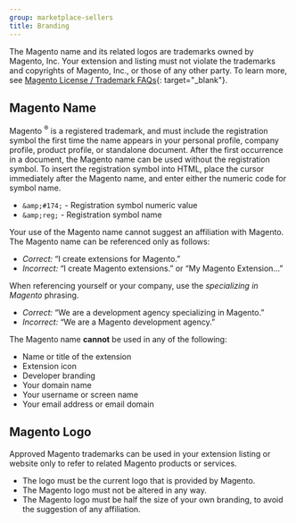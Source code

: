 ```yaml
---
group: marketplace-sellers
title: Branding
---
```


The Magento name and its related logos are trademarks owned by Magento, Inc. Your extension and listing must not violate the trademarks and copyrights of Magento, Inc., or those of any other party. To learn more, see [Magento License / Trademark FAQs][1]{: target="_blank"}.

## Magento Name

Magento <sup>®</sup> is a registered trademark, and must include the registration symbol the first time the name appears in your personal profile, company profile, product profile, or standalone document. After the first occurrence in a document, the Magento name can be used without the registration symbol. To insert the  registration symbol into HTML, place the cursor immediately after the Magento name, and enter either the numeric code for symbol name.

- `&amp;#174;` - Registration symbol numeric value
- `&amp;reg;` - Registration symbol name

Your use of the Magento name cannot suggest an affiliation with Magento. The Magento name can be referenced only as follows:

- _Correct:_ “I create extensions for Magento.”
- _Incorrect:_ “I create Magento extensions.” or “My Magento Extension...”

When referencing yourself or your company, use the _specializing in Magento_ phrasing.

- _Correct:_ “We are a development agency specializing in Magento.”
- _Incorrect:_ “We are a Magento development agency.”

The Magento name **cannot** be used in any of the following:

- Name or title of the extension
- Extension icon
- Developer branding
- Your domain name
- Your username or screen name
- Your email address or email domain

## Magento Logo

Approved Magento trademarks can be used in your extension listing or website only to refer to related Magento products or services.

- The logo must be the current logo that is provided by Magento.
- The Magento logo must not be altered in any way.
- The Magento logo must be half the size of your own branding, to avoid the suggestion of any affiliation.

[1]: https://magento.com/legal/licensing
